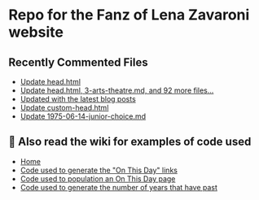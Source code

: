 # Repo for the Fanz of Lena Zavaroni website

## Recently Commented Files
<!-- BLOG-POST-LIST:START -->
- [Update head.html](https://github.com/FanzOfLenaZavaroni/fanzoflenazavaroni.github.io/commit/8ed7df4897437fbfd54d3c30e829ffcddce86e21)
- [Update head.html, 3-arts-theatre.md, and 92 more files...](https://github.com/FanzOfLenaZavaroni/fanzoflenazavaroni.github.io/commit/7eb2381cb2e07e7d972cf63a480cdc46caf643ec)
- [Updated with the latest blog posts](https://github.com/FanzOfLenaZavaroni/fanzoflenazavaroni.github.io/commit/06641eb6d47b1441b9463396b0d5ee68cccb92a9)
- [Update custom-head.html](https://github.com/FanzOfLenaZavaroni/fanzoflenazavaroni.github.io/commit/c49525309776d4dfe6c700dbb7f90ff2424a9d2c)
- [Update 1975-06-14-junior-choice.md](https://github.com/FanzOfLenaZavaroni/fanzoflenazavaroni.github.io/commit/1231b4c82bb81c579959670abeb01c59197ef0cb)
<!-- BLOG-POST-LIST:END -->

## :notebook: Also read the wiki for examples of code used
* [Home](https://github.com/FanzOfLenaZavaroni/fanzoflenazavaroni.github.io/wiki)
* [Code used to generate the "On This Day" links](https://github.com/FanzOfLenaZavaroni/fanzoflenazavaroni.github.io/wiki/On-This-Day-Code)
* [Code used to population an On This Day page](https://github.com/FanzOfLenaZavaroni/fanzoflenazavaroni.github.io/wiki/Code-used-to-population-an-On-This-Day-page)
* [Code used to generate the number of years that have past](https://github.com/FanzOfLenaZavaroni/fanzoflenazavaroni.github.io/wiki/Number-of-years-gone-by-code)
